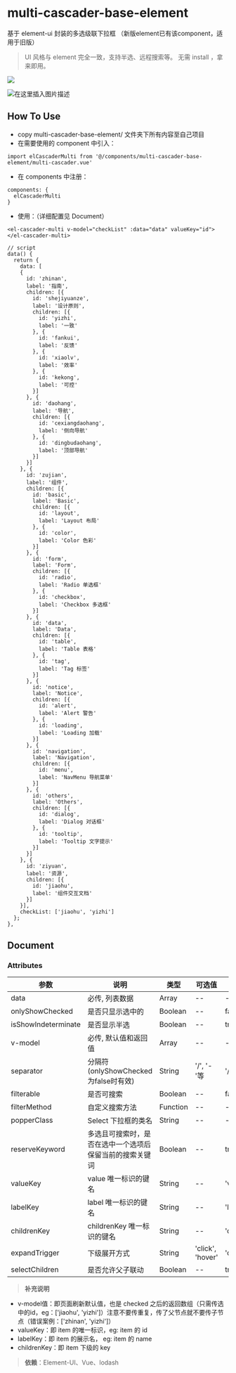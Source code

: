 # multi-cascader-base-element
基于 element-ui 封装的多选级联下拉框 （新版element已有该component，适用于旧版）
> UI 风格与 element 完全一致，支持半选、远程搜索等。
> 无需 install ，拿来即用。

![](https://img-blog.csdnimg.cn/20190724163748426.gif)


![在这里插入图片描述](https://img-blog.csdnimg.cn/20190724154925165.png?x-oss-process=image/watermark,type_ZmFuZ3poZW5naGVpdGk,shadow_10,text_aHR0cHM6Ly9ibG9nLmNzZG4ubmV0L3E5NTU0ODg1NA==,size_16,color_FFFFFF,t_70)

## How To Use
- copy multi-cascader-base-element/ 文件夹下所有内容至自己项目
- 在需要使用的 component 中引入：
```
import elCascaderMulti from '@/components/multi-cascader-base-element/multi-cascader.vue'
```
- 在 components 中注册：
```
components: {
  elCascaderMulti
}
```
- 使用：（详细配置见 Document）
```
<el-cascader-multi v-model="checkList" :data="data" valueKey="id"> </el-cascader-multi>

// script
data() {
  return {
    data: [
    {
      id: 'zhinan',
      label: '指南',
      children: [{
        id: 'shejiyuanze',
        label: '设计原则',
        children: [{
          id: 'yizhi',
          label: '一致'
        }, {
          id: 'fankui',
          label: '反馈'
        }, {
          id: 'xiaolv',
          label: '效率'
        }, {
          id: 'kekong',
          label: '可控'
        }]
      }, {
        id: 'daohang',
        label: '导航',
        children: [{
          id: 'cexiangdaohang',
          label: '侧向导航'
        }, {
          id: 'dingbudaohang',
          label: '顶部导航'
        }]
      }]
    }, {
      id: 'zujian',
      label: '组件',
      children: [{
        id: 'basic',
        label: 'Basic',
        children: [{
          id: 'layout',
          label: 'Layout 布局'
        }, {
          id: 'color',
          label: 'Color 色彩'
        }]
      }, {
        id: 'form',
        label: 'Form',
        children: [{
          id: 'radio',
          label: 'Radio 单选框'
        }, {
          id: 'checkbox',
          label: 'Checkbox 多选框'
        }]
      }, {
        id: 'data',
        label: 'Data',
        children: [{
          id: 'table',
          label: 'Table 表格'
        }, {
          id: 'tag',
          label: 'Tag 标签'
        }]
      }, {
        id: 'notice',
        label: 'Notice',
        children: [{
          id: 'alert',
          label: 'Alert 警告'
        }, {
          id: 'loading',
          label: 'Loading 加载'
        }]
      }, {
        id: 'navigation',
        label: 'Navigation',
        children: [{
          id: 'menu',
          label: 'NavMenu 导航菜单'
        }]
      }, {
        id: 'others',
        label: 'Others',
        children: [{
          id: 'dialog',
          label: 'Dialog 对话框'
        }, {
          id: 'tooltip',
          label: 'Tooltip 文字提示'
        }]
      }]
    }, {
      id: 'ziyuan',
      label: '资源',
      children: [{
        id: 'jiaohu',
        label: '组件交互文档'
      }]
    }],
    checkList: ['jiaohu', 'yizhi']
  };
},
```

## Document

### Attributes

参数 | 说明 | 类型 | 可选值 | 默认值
---|---|---|---|---
data | 必传, 列表数据 | Array | -- | --
onlyShowChecked | 是否只显示选中的 | Boolean | -- | false
isShowIndeterminate | 是否显示半选 | Boolean | -- | true
v-model | 必传, 默认值和返回值 | Array | -- | --
separator | 分隔符(onlyShowChecked为false时有效) | String | '/', '-'等 | '/'
filterable | 是否可搜索 | Boolean | -- | false
filterMethod | 自定义搜索方法 | Function | -- | --
popperClass | Select 下拉框的类名 | String | -- | --
reserveKeyword | 多选且可搜索时，是否在选中一个选项后保留当前的搜索关键词 | Boolean | -- | true
valueKey | value 唯一标识的键名 | String | -- | 'value'
labelKey | label 唯一标识的键名 | String | -- | 'label'
childrenKey | childrenKey 唯一标识的键名 | String | -- | 'children'
expandTrigger | 下级展开方式 | String | 'click', 'hover' | 'click'
selectChildren | 是否允许父子联动 | Boolean | -- | true

> **补充说明**

- v-model值：即页面刷新默认值，也是 checked 之后的返回数组（只需传选中的id，eg：['jiaohu', 'yizhi']）注意不要传重复，传了父节点就不要传子节点（错误案例：['zhinan', 'yizhi']）
- valueKey：即 item 的唯一标识，eg: item 的 id
- labelKey：即 item 的展示名， eg: item 的 name
- childrenKey：即 item 下级的 key

> **依赖**：Element-UI、Vue、lodash
